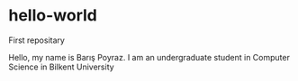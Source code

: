# hello-world
First repositary

Hello, my name is Barış Poyraz. I am an undergraduate student in Computer Science in Bilkent University
